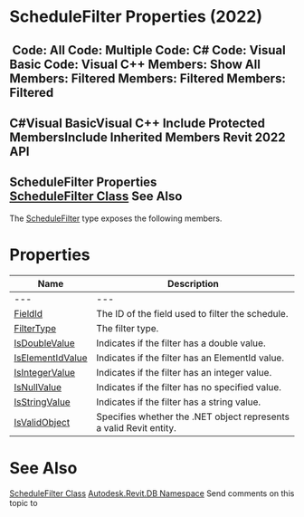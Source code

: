 # ScheduleFilter Properties (2022)

﻿
 Code: All Code: Multiple Code: C# Code: Visual Basic Code: Visual C++  Members: Show All Members: Filtered Members: Filtered Members: Filtered   
---  
C#Visual BasicVisual C++
Include Protected MembersInclude Inherited Members
Revit 2022 API  
---  
ScheduleFilter Properties  
[ScheduleFilter Class](a5dfec9f-1efd-b507-d079-eabcbf5032f8.md "ScheduleFilter Class") See Also  
---  
The [ScheduleFilter](a5dfec9f-1efd-b507-d079-eabcbf5032f8.md "ScheduleFilter Class") type exposes the following members.
# Properties
| Name | Description |
| --- | --- |
| --- | --- | --- |
| [FieldId](c11c4781-9acd-baf9-692d-93bf4ab9c86e.md "FieldId Property") | The ID of the field used to filter the schedule. |
| [FilterType](bbf3558f-d6a6-1f19-1f89-d51e68072baa.md "FilterType Property") | The filter type. |
| [IsDoubleValue](27d2efc3-39f8-ba90-06e3-454c7889284c.md "IsDoubleValue Property") | Indicates if the filter has a double value. |
| [IsElementIdValue](e96b8bef-b3e3-1a77-f2f5-4ec524f9fcd6.md "IsElementIdValue Property") | Indicates if the filter has an ElementId value. |
| [IsIntegerValue](7e3e7135-4c1a-2c8b-1e77-15dcf80ec72e.md "IsIntegerValue Property") | Indicates if the filter has an integer value. |
| [IsNullValue](40a03966-e5bd-237c-121c-23e9b28b5a82.md "IsNullValue Property") | Indicates if the filter has no specified value. |
| [IsStringValue](6f4ef6ca-b44c-dd64-32e1-dd1bc236f89a.md "IsStringValue Property") | Indicates if the filter has a string value. |
| [IsValidObject](eb738886-34c0-5603-c330-e94a88927381.md "IsValidObject Property") | Specifies whether the .NET object represents a valid Revit entity. |

# See Also
[ScheduleFilter Class](a5dfec9f-1efd-b507-d079-eabcbf5032f8.md "ScheduleFilter Class")
[Autodesk.Revit.DB Namespace](87546ba7-461b-c646-cbb1-2cb8f5bff8b2.md "Autodesk.Revit.DB Namespace")
Send comments on this topic to 